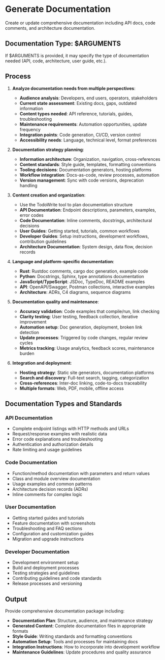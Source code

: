 # Generate Documentation

Create or update comprehensive documentation including API docs, code comments, and architecture documentation.

## Documentation Type: $ARGUMENTS

If $ARGUMENTS is provided, it may specify the type of documentation needed (API, code, architecture, user guide, etc.).

## Process

1. **Analyze documentation needs from multiple perspectives**:
   - **Audience analysis**: Developers, end users, operators, stakeholders
   - **Current state assessment**: Existing docs, gaps, outdated information
   - **Content types needed**: API reference, tutorials, guides, troubleshooting
   - **Maintenance requirements**: Automation opportunities, update frequency
   - **Integration points**: Code generation, CI/CD, version control
   - **Accessibility needs**: Language, technical level, format preferences

2. **Documentation strategy planning**:
   - **Information architecture**: Organization, navigation, cross-references
   - **Content standards**: Style guide, templates, formatting conventions  
   - **Tooling decisions**: Documentation generators, hosting platforms
   - **Workflow integration**: Docs-as-code, review processes, automation
   - **Version management**: Sync with code versions, deprecation handling

3. **Content creation and organization**:
   - Use the TodoWrite tool to plan documentation structure
   - **API Documentation**: Endpoint descriptions, parameters, examples, error codes
   - **Code Documentation**: Inline comments, docstrings, architectural decisions
   - **User Guides**: Getting started, tutorials, common workflows
   - **Developer Guides**: Setup instructions, development workflows, contribution guidelines
   - **Architecture Documentation**: System design, data flow, decision records

4. **Language and platform-specific documentation**:
   - **Rust**: Rustdoc comments, cargo doc generation, example code
   - **Python**: Docstrings, Sphinx, type annotations documentation
   - **JavaScript/TypeScript**: JSDoc, TypeDoc, README examples
   - **API**: OpenAPI/Swagger, Postman collections, interactive examples
   - **Architecture**: ADRs, C4 diagrams, sequence diagrams

5. **Documentation quality and maintenance**:
   - **Accuracy validation**: Code examples that compile/run, link checking
   - **Clarity testing**: User testing, feedback collection, iterative improvement  
   - **Automation setup**: Doc generation, deployment, broken link detection
   - **Update processes**: Triggered by code changes, regular review cycles
   - **Metrics tracking**: Usage analytics, feedback scores, maintenance burden

6. **Integration and deployment**:
   - **Hosting strategy**: Static site generators, documentation platforms
   - **Search and discovery**: Full-text search, tagging, categorization
   - **Cross-references**: Inter-doc linking, code-to-docs traceability
   - **Multiple formats**: Web, PDF, mobile, offline access

## Documentation Types and Standards

### API Documentation
- Complete endpoint listings with HTTP methods and URLs
- Request/response examples with realistic data
- Error code explanations and troubleshooting
- Authentication and authorization details
- Rate limiting and usage guidelines

### Code Documentation  
- Function/method documentation with parameters and return values
- Class and module overview documentation
- Usage examples and common patterns
- Architecture decision records (ADRs)
- Inline comments for complex logic

### User Documentation
- Getting started guides and tutorials
- Feature documentation with screenshots
- Troubleshooting and FAQ sections  
- Configuration and customization guides
- Migration and upgrade instructions

### Developer Documentation
- Development environment setup
- Build and deployment processes
- Testing strategies and guidelines
- Contributing guidelines and code standards
- Release processes and versioning

## Output

Provide comprehensive documentation package including:
- **Documentation Plan**: Structure, audience, and maintenance strategy
- **Generated Content**: Complete documentation files in appropriate formats
- **Style Guide**: Writing standards and formatting conventions  
- **Automation Setup**: Tools and processes for maintaining docs
- **Integration Instructions**: How to incorporate into development workflow
- **Maintenance Guidelines**: Update procedures and quality assurance
